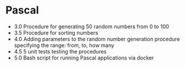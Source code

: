 # Pascal

- 3.0 Procedure for generating 50 random numbers from 0 to 100
- 3.5 Procedure for sorting numbers
- 4.0 Adding parameters to the random number generation procedure specifying the range: from, to, how many
- 4.5 5 unit tests testing the procedures
- 5.0 Bash script for running Pascal applications via docker